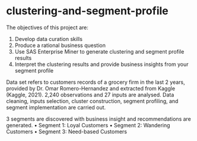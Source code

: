 # clustering-and-segment-profile

The objectives of this project are:
1. Develop data curation skills
2. Produce a rational business question
3. Use SAS Enterprise Miner to generate clustering and segment profile results
4. Interpret the clustering results and provide business insights from your segment
profile

Data set refers to customers records of a grocery firm in the last 2 years, provided by Dr. Omar Romero-Hernandez and extracted from Kaggle (Kaggle, 2021). 
2,240 observations and 27 inputs are analysed. Data cleaning, inputs selection, cluster construction, segment profiling, and segment implementation are carried out.

3 segments are discovered with business insight and recommendations are generated.
• Segment 1: Loyal Customers
• Segment 2: Wandering Customers
• Segment 3: Need-based Customers
